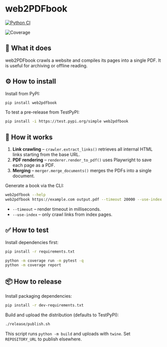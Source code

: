 # web2PDFbook

[![Python CI](https://github.com/OWNER/web2PDFbook/actions/workflows/python-ci.yml/badge.svg)](https://github.com/OWNER/web2PDFbook/actions/workflows/python-ci.yml)

![Coverage](https://raw.githubusercontent.com/OWNER/web2PDFbook/main/coverage.svg)

## 🧠 What it does

web2PDFbook crawls a website and compiles its pages into a single PDF. It is useful for archiving or offline reading.

## ⚙️ How to install

Install from PyPI:

```bash
pip install web2pdfbook
```

To test a pre-release from TestPyPI:

```bash
pip install -i https://test.pypi.org/simple web2pdfbook
```

## 🔄 How it works

1. **Link crawling** – `crawler.extract_links()` retrieves all internal HTML links starting from the base URL.
2. **PDF rendering** – `renderer.render_to_pdf()` uses Playwright to save each page as a PDF.
3. **Merging** – `merger.merge_documents()` merges the PDFs into a single document.

Generate a book via the CLI:

```bash
web2pdfbook --help
web2pdfbook https://example.com output.pdf --timeout 20000 --use-index
```

* `--timeout` – render timeout in milliseconds.
* `--use-index` – only crawl links from index pages.

## ✅ How to test

Install dependencies first:

```bash
pip install -r requirements.txt
```

```bash
python -m coverage run -m pytest -q
python -m coverage report
```

## 📦 How to release

Install packaging dependencies:

```bash
pip install -r dev-requirements.txt
```

Build and upload the distribution (defaults to TestPyPI):

```bash
./release/publish.sh
```

This script runs `python -m build` and uploads with `twine`. Set `REPOSITORY_URL` to publish elsewhere.
